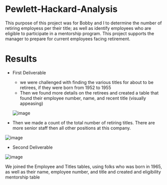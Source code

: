 # Pewlett-Hackard-Analysis

This purpose of this project was for Bobby and I to determine the number of retiring employess per their title; as well as identify employees who are eligible to participate in a mentorship program. This project supports the manager to prepare for current employees facing retirement.

# Results

* First Deliverable
  * we were challenged with finding the various titles for about to be retirees, if they were born from 1952 to 1955
  * Then we found more details on the retirees and created a table that found their employee number, name, and recent title (visually appeasing)
  
  ![image](https://user-images.githubusercontent.com/86068655/145681189-6967387b-bcbc-4865-a6c1-f06f02b41aa2.png)  
 
 * Then we made a count of the total number of retiring titles. There are more senior staff then all other positions at this company. 
 
![image](https://user-images.githubusercontent.com/86068655/145681138-a58c13c5-d3a7-4302-90bd-6b4f8b17d310.png)



* Second Deliverable

![image](https://user-images.githubusercontent.com/86068655/145681122-ae97b7a1-59aa-4cc5-b5e2-d11ce99f0271.png)

We joined the Employee and Titles tables, using folks who was born in 1965, as well as their name, employee number, and title and created and eligibility       mentorship table
